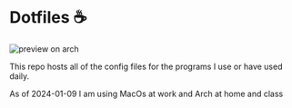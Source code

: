 # Dotfiles ☕

![preview on arch](https://github.com/TortitasT/dotfiles/assets/76071376/4e79fd35-2c77-4ddc-a4bb-c219e57510ea)

This repo hosts all of the config files for the programs I use or have used
daily.

As of 2024-01-09 I am using MacOs at work and Arch at home and class
